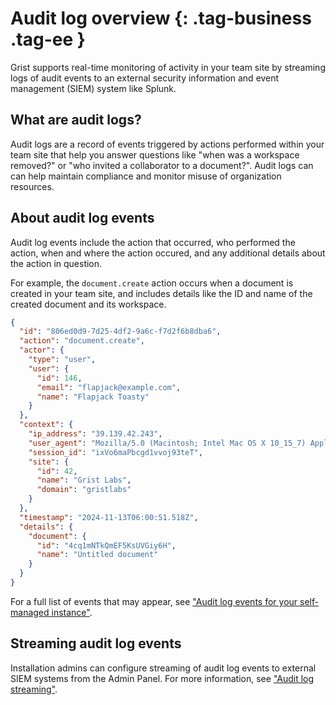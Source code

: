 # Audit log overview {: .tag-business .tag-ee }

Grist supports real-time monitoring of activity in your team site by
streaming logs of audit events to an external security information and event
management (SIEM) system like Splunk.

## What are audit logs?

Audit logs are a record of events triggered by actions performed within your
team site that help you answer questions like "when was a workspace removed?"
or "who invited a collaborator to a document?". Audit logs can can help
maintain compliance and monitor misuse of organization resources.

## About audit log events

Audit log events include the action that occurred, who performed the action,
when and where the action occured, and any additional details about the action
in question.

For example, the `document.create` action occurs when a document is created
in your team site, and includes details like the ID and name of the created
document and its workspace.

```json
{
  "id": "806ed0d9-7d25-4df2-9a6c-f7d2f6b8dba6",
  "action": "document.create",
  "actor": {
    "type": "user",
    "user": {
      "id": 146,
      "email": "flapjack@example.com",
      "name": "Flapjack Toasty"
    }
  },
  "context": {
    "ip_address": "39.139.42.243",
    "user_agent": "Mozilla/5.0 (Macintosh; Intel Mac OS X 10_15_7) AppleWebKit/537.36 (KHTML, like Gecko) Chrome/130.0.0.0 Safari/537.36",
    "session_id": "ixVo6maPbcgd1vvoj93teT",
    "site": {
      "id": 42,
      "name": "Grist Labs",
      "domain": "gristlabs"
    }
  },
  "timestamp": "2024-11-13T06:00:51.518Z",
  "details": {
    "document": {
      "id": "4cq1mNTkQmEF5KsUVGiy6H",
      "name": "Untitled document"
    }
  }
}
```

For a full list of events that may appear, see
["Audit log events for your self-managed instance"](audit-log-events.md).

## Streaming audit log events

Installation admins can configure streaming of audit log events to external SIEM
systems from the Admin Panel. For more information, see
["Audit log streaming"](audit-log-streaming.md).

